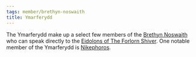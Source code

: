 ```yaml
---
tags: member/brethyn-noswaith
title: Ymarferydd
---
```


The Ymarferydd make up a select few members of the [Brethyn Noswaith](Brethyn%20Noswaith.md) who can speak directly to the [Eidolons of The Forlorn Shiver](../Deities/Eidolons%20of%20The%20Forlorn%20Shiver.md).  One notable member of the Ymarferydd is [Nikephoros](../People/Nikephoros.md).
